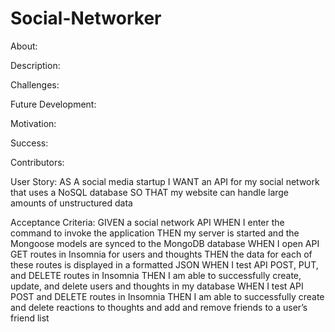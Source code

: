 # Social-Networker
About:


Description:


Challenges:


Future Development:


Motivation:


Success:


Contributors:


User Story:
AS A social media startup
I WANT an API for my social network that uses a NoSQL database
SO THAT my website can handle large amounts of unstructured data

Acceptance Criteria:
GIVEN a social network API
WHEN I enter the command to invoke the application
THEN my server is started and the Mongoose models are synced to the MongoDB database
WHEN I open API GET routes in Insomnia for users and thoughts
THEN the data for each of these routes is displayed in a formatted JSON
WHEN I test API POST, PUT, and DELETE routes in Insomnia
THEN I am able to successfully create, update, and delete users and thoughts in my database
WHEN I test API POST and DELETE routes in Insomnia
THEN I am able to successfully create and delete reactions to thoughts and add and remove friends to a user’s friend list